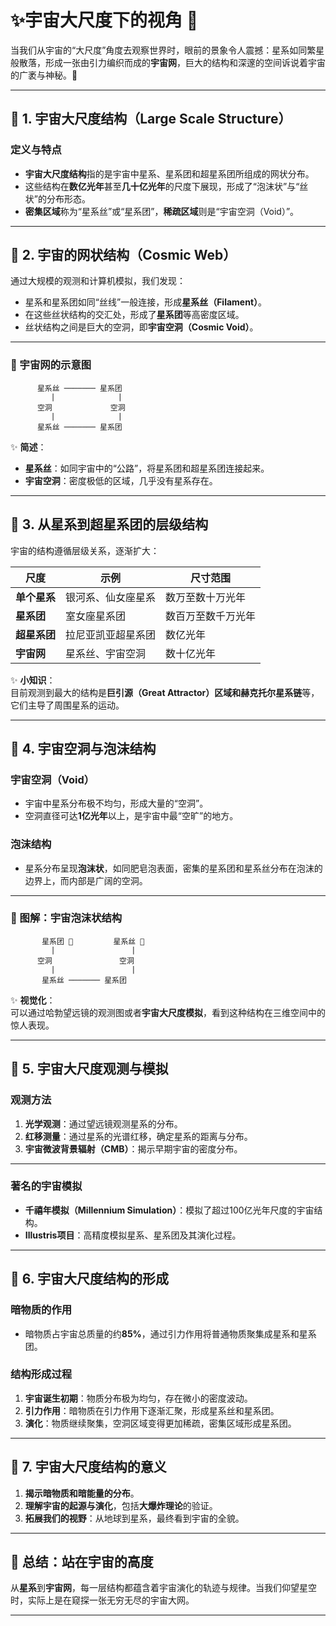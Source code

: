 # ✨宇宙大尺度下的视角 🌌  

当我们从宇宙的“大尺度”角度去观察世界时，眼前的景象令人震撼：星系如同繁星般散落，形成一张由引力编织而成的**宇宙网**，巨大的结构和深邃的空间诉说着宇宙的广袤与神秘。🌠  

---

## 🌌 1. 宇宙大尺度结构（Large Scale Structure）

### **定义与特点**  
- **宇宙大尺度结构**指的是宇宙中星系、星系团和超星系团所组成的网状分布。  
- 这些结构在**数亿光年**甚至**几十亿光年**的尺度下展现，形成了“泡沫状”与“丝状”的分布形态。  
- **密集区域**称为“星系丝”或“星系团”，**稀疏区域**则是“宇宙空洞（Void）”。  

---

## 🧩 **2. 宇宙的网状结构（Cosmic Web）**  

通过大规模的观测和计算机模拟，我们发现：  
- 星系和星系团如同“丝线”一般连接，形成**星系丝（Filament）**。  
- 在这些丝状结构的交汇处，形成了**星系团**等高密度区域。  
- 丝状结构之间是巨大的空洞，即**宇宙空洞（Cosmic Void）**。  

---

### **🌌 宇宙网的示意图**  
```plaintext
      星系丝 ─────── 星系团  
         |              |  
      空洞             空洞  
         |              |  
      星系丝 ─────── 星系团  
```

✨ **简述**：  
- **星系丝**：如同宇宙中的“公路”，将星系团和超星系团连接起来。  
- **宇宙空洞**：密度极低的区域，几乎没有星系存在。  

---

## 🌠 **3. 从星系到超星系团的层级结构**  

宇宙的结构遵循层级关系，逐渐扩大：  

| **尺度**        | **示例**             | **尺寸范围**            |  
|----------------|----------------------|-------------------------|  
| **单个星系**    | 银河系、仙女座星系      | 数万至数十万光年         |  
| **星系团**      | 室女座星系团           | 数百万至数千万光年       |  
| **超星系团**    | 拉尼亚凯亚超星系团      | 数亿光年               |  
| **宇宙网**      | 星系丝、宇宙空洞        | 数十亿光年             |  

✨ **小知识**：  
目前观测到最大的结构是**巨引源（Great Attractor）**区域和**赫克托尔星系链**等，它们主导了周围星系的运动。  

---

## 🌌 **4. 宇宙空洞与泡沫结构**  

### **宇宙空洞（Void）**  
- 宇宙中星系分布极不均匀，形成大量的“空洞”。  
- 空洞直径可达**1亿光年**以上，是宇宙中最“空旷”的地方。  

### **泡沫结构**  
- 星系分布呈现**泡沫状**，如同肥皂泡表面，密集的星系团和星系丝分布在泡沫的边界上，而内部是广阔的空洞。  

---

### **🌌 图解：宇宙泡沫状结构**  
```
       星系团 🌌         星系丝 🌌  
         |                 |  
      空洞               空洞  
         |                 |  
       星系丝 ─────── 星系团  
```

✨ **视觉化**：  
可以通过哈勃望远镜的观测图或者**宇宙大尺度模拟**，看到这种结构在三维空间中的惊人表现。

---

## 🔭 **5. 宇宙大尺度观测与模拟**  

### **观测方法**  
1. **光学观测**：通过望远镜观测星系的分布。  
2. **红移测量**：通过星系的光谱红移，确定星系的距离与分布。  
3. **宇宙微波背景辐射（CMB）**：揭示早期宇宙的密度分布。  

---

### **著名的宇宙模拟**  
- **千禧年模拟（Millennium Simulation）**：模拟了超过100亿光年尺度的宇宙结构。  
- **Illustris项目**：高精度模拟星系、星系团及其演化过程。  

---

## 🌌 **6. 宇宙大尺度结构的形成**  

### **暗物质的作用**  
- 暗物质占宇宙总质量的约**85%**，通过引力作用将普通物质聚集成星系和星系团。  

### **结构形成过程**  
1. **宇宙诞生初期**：物质分布极为均匀，存在微小的密度波动。  
2. **引力作用**：暗物质在引力作用下逐渐汇聚，形成星系丝和星系团。  
3. **演化**：物质继续聚集，空洞区域变得更加稀疏，密集区域形成星系团。  

---

## 🌠 **7. 宇宙大尺度结构的意义**  

1. **揭示暗物质和暗能量的分布**。  
2. **理解宇宙的起源与演化**，包括**大爆炸理论**的验证。  
3. **拓展我们的视野**：从地球到星系，最终看到宇宙的全貌。  

---

## 🌌 **总结：站在宇宙的高度**  

从**星系**到**宇宙网**，每一层结构都蕴含着宇宙演化的轨迹与规律。当我们仰望星空时，实际上是在窥探一张无穷无尽的宇宙大网。  

---
